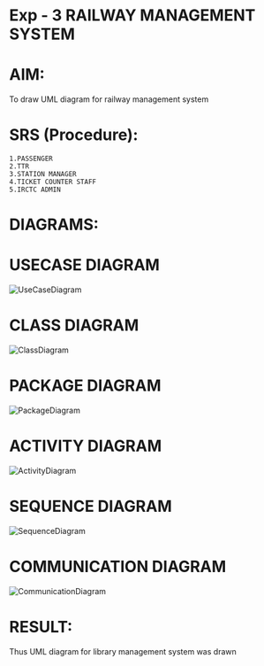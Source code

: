 # Exp - 3 RAILWAY MANAGEMENT SYSTEM

# AIM:

To draw UML diagram for railway management system

# SRS (Procedure):

```
1.PASSENGER
2.TTR
3.STATION MANAGER
4.TICKET COUNTER STAFF
5.IRCTC ADMIN
```
# DIAGRAMS:

# USECASE DIAGRAM
![UseCaseDiagram](https://github.com/user-attachments/assets/89777e81-3690-4a44-9134-a57085b547d4)

# CLASS DIAGRAM
![ClassDiagram](https://github.com/user-attachments/assets/07729b26-461a-470d-8987-ce1ee67d3d08)

# PACKAGE DIAGRAM
![PackageDiagram](https://github.com/user-attachments/assets/f35ffef5-0581-49bb-80dc-b48549b0b55e)

# ACTIVITY DIAGRAM
![ActivityDiagram](https://github.com/user-attachments/assets/4b13dccc-c843-4900-9d2f-d2f04753b12d)

# SEQUENCE DIAGRAM
![SequenceDiagram](https://github.com/user-attachments/assets/cd52dfed-dbe5-47ea-b0d1-dbce45963496)

# COMMUNICATION DIAGRAM
![CommunicationDiagram](https://github.com/user-attachments/assets/887abd46-eba9-49ab-be3a-93c57e7fdebb)

# RESULT:

Thus UML diagram for library management system was drawn
